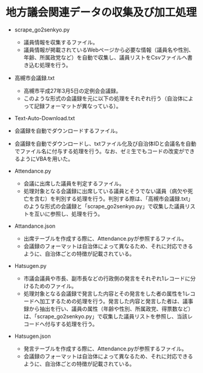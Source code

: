 # 地方議会関連データの収集及び加工処理

- scrape_go2senkyo.py
  - 議員情報を収集するファイル。
  - 議員情報が掲載されているWebページから必要な情報（議員名や性別、年齢、所属政党など）を自動で収集し、議員リストをCsvファイルへ書き込む処理を行う。

- 高槻市会議録.txt
  - 高槻市平成27年3月5日の定例会会議録。
  - このような形式の会議録を元に以下の処理をそれぞれ行う（自治体によって記録フォーマットが異なっている）。

-  Text-Auto-Download.txt
  - 会議録を自動でダウンロードするファイル。
  - 会議録を自動でダウンロードし、txtファイル化及び自治体IDと会議名を自動でファイル名に付与する処理を行う。なお、ゼミ生でもコードの改変ができるようにVBAを用いた。

- Attendance.py
  - 会議に出席した議員を判定するファイル。
  - 処理対象となる会議録に出席している議員とそうでない議員（病欠や死亡を含む）を判別する処理を行う。判別する際は、「高槻市会議録.txt」のような形式の会議録と「scrape_go2senkyo.py」で収集した議員リストを互いに参照し、処理を行う。

- Attandance.json
  - 出席テーブルを作成する際に、Attendance.pyが参照するファイル。
  - 会議録のフォーマットは自治体によって異なるため、それに対応できるように、自治体ごとの特徴が記載されている。

- Hatsugen.py
  - 市議会議員や市長、副市長などの行政側の発言をそれぞれ1レコードに分けるためのファイル。
  - 処理対象となる会議録で発言した内容とその発言をした者の属性を1レコードへ加工するための処理を行う。発言した内容と発言した者は、議事録から抽出を行い、議員の属性（年齢や性別、所属政党、得票数など）は、「scrape_go2senkyo.py」で収集した議員リストを参照し、当該レコードへ付与する処理を行う。

- Hatsugen.json
  - 発言テーブルを作成する際に、Attendance.pyが参照するファイル。
  - 会議録のフォーマットは自治体によって異なるため、それに対応できるように、自治体ごとの特徴が記載されている。

